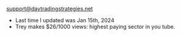 support@daytradingstrategies.net
* Last time I updated was Jan 15th, 2024
* Trey makes $26/1000 views: highest paying sector in you tube. 